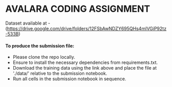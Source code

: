 # AVALARA CODING ASSIGNMENT

Dataset available at - (https://drive.google.com/drive/folders/12FSbAwNDZY695QHs4mIVGiP92tz-533B)

#### To produce the submission file:

- Please clone the repo locally.
- Ensure to install the necessary dependencies from requirements.txt.
- Download the training data using the link above and place the file at './data/' relative to the submission notebook.
- Run all cells in the submission notebook in sequence.